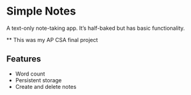 # Simple Notes

A text-only note-taking app. It’s half-baked but has basic functionality.

\*\* This was my AP CSA final project

## Features

- Word count
- Persistent storage
- Create and delete notes
